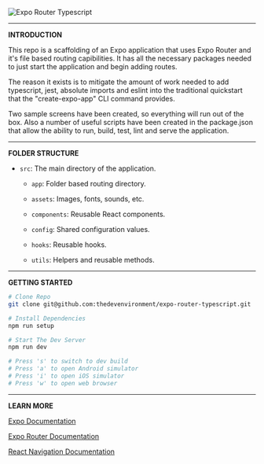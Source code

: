 ![Expo Router Typescript](https://thedevenvironment.com/expo-router-typescript.png)

---

**INTRODUCTION**

This repo is a scaffolding of an Expo application that uses Expo Router and it's file based routing capibilities. It has all the necessary packages needed to just start the application and begin adding routes.

The reason it exists is to mitigate the amount of work needed to add typescript, jest, absolute imports and eslint into the traditional quickstart that the "create-expo-app" CLI command provides.

Two sample screens have been created, so everything will run out of the box. Also a number of useful scripts have been created in the package.json that allow the ability to run, build, test, lint and serve the application.

---

**FOLDER STRUCTURE**

- `src`: The main directory of the application.

  - `app`: Folder based routing directory.

  - `assets`: Images, fonts, sounds, etc.

  - `components`: Reusable React components.

  - `config`: Shared configuration values.

  - `hooks`: Reusable hooks.

  - `utils`: Helpers and reusable methods.

---

**GETTING STARTED**

```bash
# Clone Repo
git clone git@github.com:thedevenvironment/expo-router-typescript.git
```

```bash
# Install Dependencies
npm run setup
```

```bash
# Start The Dev Server
npm run dev

# Press 's' to switch to dev build
# Press 'a' to open Android simulator
# Press 'i' to open iOS simulator
# Press 'w' to open web browser
```

---

**LEARN MORE**

[Expo Documentation](https://docs.expo.dev/tutorial/introduction/)

[Expo Router Documentation](https://expo.github.io/router/docs/)

[React Navigation Documentation](https://reactnavigation.org/docs/getting-started)
